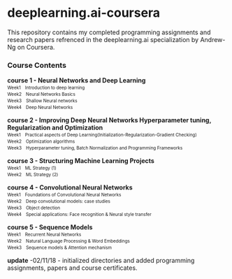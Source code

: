 # deeplearning.ai-coursera
This repository contains my completed programming assignments and research papers refrenced in the deeplearning.ai specialization by Andrew-Ng on Coursera.

### Course Contents
**course 1 - Neural Networks and Deep Learning**  
	<font size=1>Week1　Introduction to deep learning</font>  
  <font size=1>Week2　Neural Networks Basics</font>   
  <font size=1>Week3　Shallow Neural networks</font>   
  <font size=1>Week4　Deep Neural Networks</font>   

**course 2 - Improving Deep Neural Networks Hyperparameter tuning, Regularization and Optimization**  
  <font size=1>Week1　Practical aspects of Deep Learning(Initialization-Regularization-Gradient Checking)</font>  
  <font size=1>Week2　Optimization algorithms</font>  
  <font size=1>Week3　Hyperparameter tuning, Batch Normalization and Programming Frameworks</font> 

**course 3 - Structuring Machine Learning Projects**  
  <font size=1>Week1　ML Strategy (1)</font>  
  <font size=1>Week2　ML Strategy (2)</font>  

**course 4 - Convolutional Neural Networks**  
  <font size=1>Week1　Foundations of Convolutional Neural Networks</font>  
  <font size=1>Week2　Deep convolutional models: case studies</font>  
  <font size=1>Week3　Object detection</font>  
  <font size=1>Week4　Special applications: Face recognition & Neural style transfer</font>  
   
**course 5 - Sequence Models**  
  <font size=1>Week1　Recurrent Neural Networks</font>  
  <font size=1>Week2　Natural Language Processing & Word Embeddings</font>  
  <font size=1>Week3　Sequence models & Attention mechanism</font>


**update**
-02/11/18 - initialized directories and added programming assignments, papers and course certificates.
